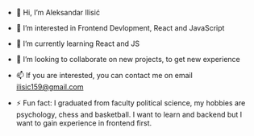 - 👋 Hi, I’m Aleksandar Ilisić
- 👀 I’m interested in Frontend Devlopment, React and JavaScript
- 🌱 I’m currently learning React and JS
- 💞️ I’m looking to collaborate on new projects, to get new experience
- 📫 If  you are interested, you can contact me on email ilisic159@gmail.com

- ⚡ Fun fact: 
I graduated from faculty political science, my hobbies are psychology, chess and basketball. 
I want to learn and backend but I want to gain experience in frontend first.


